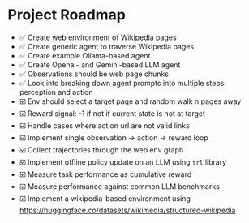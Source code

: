 # Project Roadmap

- ✅ Create web environment of Wikipedia pages
- ✅ Create generic agent to traverse Wikipedia pages
- ✅ Create example Ollama-based agent
- ✅ Create Openai- and Gemini-based LLM agent
- ✅ Observations should be web page chunks
- ✅ Look into breaking down agent prompts into multiple steps: perception and action
- ☑️ Env should select a target page and random walk n pages away
- ☑️ Reward signal: -1 if not if current state is not at target
- ☑️ Handle cases where action url are not valid links
- ☑️ Implement single observation -> action -> reward loop
- ☑️ Collect trajectories through the web env graph
- ☑️ Implement offline policy update on an LLM using `trl` library
- ☑️ Measure task performance as cumulative reward
- ☑️ Measure performance against common LLM benchmarks
- ☑️ Implement a wikipedia-based environment using https://huggingface.co/datasets/wikimedia/structured-wikipedia

